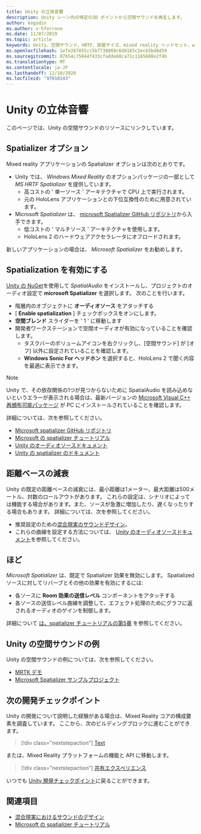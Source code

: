 ```yaml
---
title: Unity の立体音響
description: Unity シーン内の特定の3D ポイントから空間サウンドを再生します。
author: kegodin
ms.author: v-hferrone
ms.date: 11/07/2019
ms.topic: article
keywords: Unity、空間サウンド、HRTF、部屋サイズ、mixed reality ヘッドセット、windows mixed reality ヘッドセット、virtual reality ヘッドセット、MRTK、Mixed Reality Toolkit、spatializer、リバーブ
ms.openlocfilehash: 1efe287855cc5b7738069c6d8183c2ecb5bd6d59
ms.sourcegitcommit: 87b54c75044f433cfadda68ca71c1165608e2f4b
ms.translationtype: MT
ms.contentlocale: ja-JP
ms.lasthandoff: 12/10/2020
ms.locfileid: "97010143"
---
```

# <a name="spatial-sound-in-unity"></a>Unity の立体音響

このページでは、Unity の空間サウンドのリソースにリンクしています。

## <a name="spatializer-options"></a>Spatializer オプション
Mixed reality アプリケーションの Spatializer オプションは次のとおりです。
* Unity では、 *Windows Mixed Reality* のオプションパッケージの一部として *MS HRTF Spatializer* を提供しています。
  * 高コストの ' 単一ソース ' アーキテクチャで CPU 上で実行されます。
  * 元の HoloLens アプリケーションとの下位互換性のために用意されています。
* Microsoft *Spatializer* は、 [microsoft Spatializer GitHub リポジトリ](https://github.com/microsoft/spatialaudio-unity)から入手できます。
  * 低コストの ' マルチソース ' アーキテクチャを使用します。
  * HoloLens 2 のハードウェアアクセラレータにオフロードされます。 

新しいアプリケーションの場合は、 *Microsoft Spatializer* をお勧めします。

## <a name="enable-spatialization"></a>Spatialization を有効にする

[Unity の NuGet](https://github.com/GlitchEnzo/NuGetForUnity/releases/latest)を使用して _SpatialAudio_ をインストールし、プロジェクトのオーディオ設定で **microsoft Spatializer** を選択します。 次のことを行います。
* 階層内のオブジェクトに **オーディオソース** をアタッチする
* [ **Enable spatialization** ] チェックボックスをオンにします。
* **空間ブレンド** スライダーを ' 1 ' に移動します
* 開発者ワークステーションで空間オーディオが有効になっていることを確認します。 
    * タスクバーのボリュームアイコンを右クリックし、[空間サウンド] が [オフ] 以外に設定されていることを確認します。 
    * **Windows Sonic For ヘッドホン** を選択すると、HoloLens 2 で聞く内容を最適に表示できます。

>[!NOTE]
>Unity で、その依存関係の1つが見つからないために SpatialAudio を読み込めないというエラーが表示される場合は、最新バージョンの [Microsoft Visual C++ 再頒布可能パッケージ](https://support.microsoft.com/en-us/help/2977003/the-latest-supported-visual-c-downloads) が PC にインストールされていることを確認します。

詳細については、次を参照してください。
* [Microsoft spatializer GitHub リポジトリ](https://github.com/microsoft/spatialaudio-unity)
* [Microsoft の spatializer チュートリアル](tutorials/unity-spatial-audio-ch1.md)
* [Unity のオーディオソースドキュメント](https://docs.unity3d.com/2019.3/Documentation/Manual/class-AudioSource.html)
* [Unity の spatializer のドキュメント](https://docs.unity3d.com/Manual/VRAudioSpatializer.html)

## <a name="distance-based-attenuation"></a>距離ベースの減衰
Unity の既定の距離ベースの減衰には、最小距離は1メーター、最大距離は500メートル、対数のロールアウトがあります。 これらの設定は、シナリオによっては機能する場合があります。また、ソースが急激に増加したり、遅くなったりする場合もあります。 詳細については、次を参照してください。
* 推奨設定のための[混合現実のサウンドデザイン](../../design/spatial-sound-design.md)。
* これらの曲線を設定する方法については、 [Unity のオーディオソースドキュメント](https://docs.unity3d.com/2019.3/Documentation/Manual/class-AudioSource.html)を参照してください。

## <a name="reverb"></a>ほど
_Microsoft Spatializer_ は、既定で Spatializer 効果を無効にします。 Spatialized ソースに対してリバーブとその他の効果を有効にするには:
* 各ソースに **Room 効果の送信レベル** コンポーネントをアタッチする
* 各ソースの送信レベル曲線を調整して、エフェクト処理のためにグラフに返されるオーディオのゲインを制御します。

詳細について [は、spatializer チュートリアルの第5章](tutorials/unity-spatial-audio-ch5.md) を参照してください。

## <a name="unity-spatial-sound-examples"></a>Unity の空間サウンドの例
Unity の空間サウンドの例については、次を参照してください。
* [MRTK デモ](https://github.com/microsoft/MixedRealityToolkit-Unity/tree/mrtk_release/Assets/MixedRealityToolkit.Examples/Demos/Audio)
* [Microsoft Spatializer サンプルプロジェクト](https://github.com/microsoft/spatialaudio-unity/tree/master/Samples/MicrosoftSpatializerSample)

## <a name="next-development-checkpoint"></a>次の開発チェックポイント

Unity の開発について説明した経験がある場合は、Mixed Reality コアの構成要素を調査しています。 ここから、次のビルディングブロックに進むことができます。

> [!div class="nextstepaction"]
> [Text](text-in-unity.md)

または、Mixed Reality プラットフォームの機能と API に移動します。

> [!div class="nextstepaction"]
> [共有エクスペリエンス](shared-experiences-in-unity.md)

いつでも [Unity 開発チェックポイント](unity-development-overview.md#2-core-building-blocks)に戻ることができます。

## <a name="see-also"></a>関連項目
* [混合現実におけるサウンドのデザイン](../../design/spatial-sound-design.md)
* [Microsoft の spatializer チュートリアル](tutorials/unity-spatial-audio-ch1.md)
